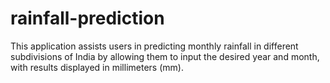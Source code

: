 # rainfall-prediction
This application assists users in predicting monthly rainfall in different subdivisions of India by allowing them to input the desired year and month, with results displayed in millimeters (mm).
